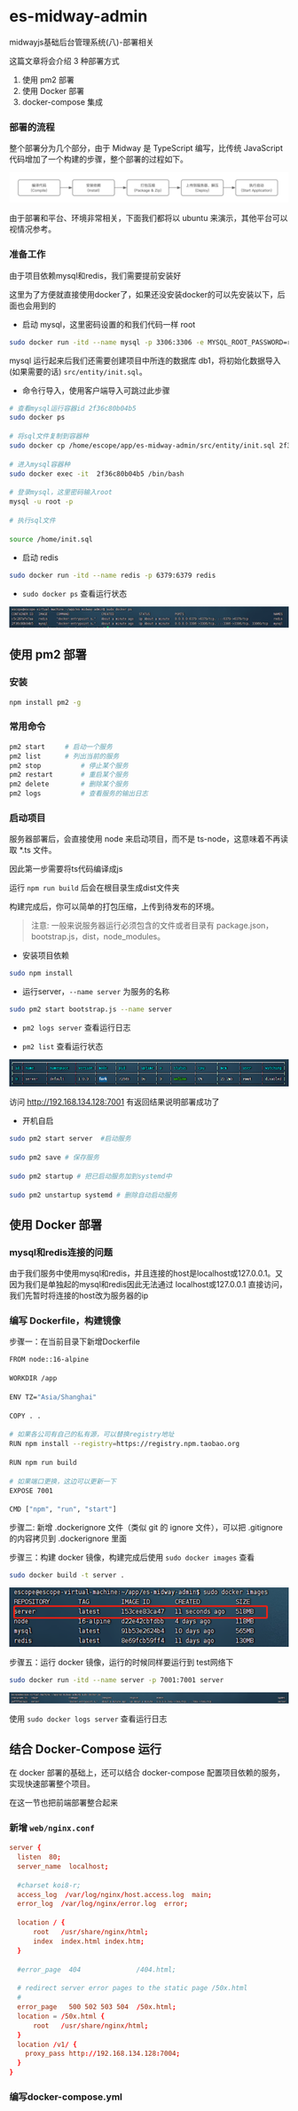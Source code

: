 # es-midway-admin

midwayjs基础后台管理系统(八)-部署相关

这篇文章将会介绍 3 种部署方式

1. 使用 pm2 部署
2. 使用 Docker 部署
3. docker-compose 集成

### 部署的流程

整个部署分为几个部分，由于 Midway 是 TypeScript 编写，比传统 JavaScript 代码增加了一个构建的步骤，整个部署的过程如下。

![01](./images/01.png)

由于部署和平台、环境非常相关，下面我们都将以 ubuntu 来演示，其他平台可以视情况参考。

### 准备工作

由于项目依赖mysql和redis，我们需要提前安装好

这里为了方便就直接使用docker了，如果还没安装docker的可以先安装以下，后面也会用到的

- 启动 mysql，这里密码设置的和我们代码一样 root

```sh
sudo docker run -itd --name mysql -p 3306:3306 -e MYSQL_ROOT_PASSWORD=root mysql
```

mysql 运行起来后我们还需要创建项目中所连的数据库 db1，将初始化数据导入(如果需要的话) `src/entity/init.sql`。

- 命令行导入，使用客户端导入可跳过此步骤

```sh
# 查看mysql运行容器id 2f36c80b04b5
sudo docker ps

# 将sql文件复制到容器种
sudo docker cp /home/escope/app/es-midway-admin/src/entity/init.sql 2f36c80b04b5:/home/init.sql

# 进入mysql容器种
sudo docker exec -it  2f36c80b04b5 /bin/bash

# 登录mysql，这里密码输入root
mysql -u root -p

# 执行sql文件

source /home/init.sql
```

- 启动 redis

```sh
sudo docker run -itd --name redis -p 6379:6379 redis
```

- `sudo docker ps` 查看运行状态

![02](./images/02.png)

## 使用 pm2 部署

### 安装

```sh
npm install pm2 -g
```

### 常用命令

```sh
pm2 start     # 启动一个服务
pm2 list      # 列出当前的服务
pm2 stop          # 停止某个服务
pm2 restart       # 重启某个服务
pm2 delete        # 删除某个服务
pm2 logs          # 查看服务的输出日志
```

### 启动项目

服务器部署后，会直接使用 node 来启动项目，而不是 ts-node，这意味着不再读取 *.ts 文件。

因此第一步需要将ts代码编译成js

运行 `npm run build` 后会在根目录生成dist文件夹

构建完成后，你可以简单的打包压缩，上传到待发布的环境。

> 注意: 一般来说服务器运行必须包含的文件或者目录有 package.json，bootstrap.js，dist，node_modules。

- 安装项目依赖

```sh
sudo npm install
```

- 运行server，`--name server` 为服务的名称

```sh
sudo pm2 start bootstrap.js --name server
```

- `pm2 logs server` 查看运行日志

- `pm2 list` 查看运行状态

![03](./images/03.png)

访问 http://192.168.134.128:7001 有返回结果说明部署成功了

- 开机自启

```sh
sudo pm2 start server  #启动服务

sudo pm2 save # 保存服务

sudo pm2 startup # 把已启动服务加到systemd中

sudo pm2 unstartup systemd # 删除自动启动服务
```

## 使用 Docker 部署

### mysql和redis连接的问题


由于我们服务中使用mysql和redis，并且连接的host是localhost或127.0.0.1。又因为我们是单独起的mysql和redis因此无法通过 localhost或127.0.0.1 直接访问，我们先暂时将连接的host改为服务器的ip

### 编写 Dockerfile，构建镜像

步骤一：在当前目录下新增Dockerfile

```sh
FROM node::16-alpine

WORKDIR /app

ENV TZ="Asia/Shanghai"

COPY . .

# 如果各公司有自己的私有源，可以替换registry地址
RUN npm install --registry=https://registry.npm.taobao.org

RUN npm run build

# 如果端口更换，这边可以更新一下
EXPOSE 7001

CMD ["npm", "run", "start"]
```

步骤二: 新增 .dockerignore 文件（类似 git 的 ignore 文件），可以把 .gitignore 的内容拷贝到 .dockerignore 里面

步骤三：构建 docker 镜像，构建完成后使用 `sudo docker images` 查看

```sh
sudo docker build -t server .
```
![04](./images/04.png)

步骤五：运行 docker 镜像，运行的时候同样要运行到 test网络下

```sh
sudo docker run -itd --name server -p 7001:7001 server
```

![05](./images/05.png)

使用 `sudo docker logs server` 查看运行日志


## 结合 Docker-Compose 运行

在 docker 部署的基础上，还可以结合 docker-compose 配置项目依赖的服务，实现快速部署整个项目。

在这一节也把前端部署整合起来

### 新增 `web/nginx.conf`

```conf
server {
  listen  80;
  server_name  localhost;

  #charset koi8-r;
  access_log  /var/log/nginx/host.access.log  main;
  error_log  /var/log/nginx/error.log  error;

  location / {
      root   /usr/share/nginx/html;
      index  index.html index.htm;
  }

  #error_page  404              /404.html;

  # redirect server error pages to the static page /50x.html
  #
  error_page   500 502 503 504  /50x.html;
  location = /50x.html {
      root   /usr/share/nginx/html;
  }
  location /v1/ {
    proxy_pass http://192.168.134.128:7004;
  }
}

```

### 编写docker-compose.yml


